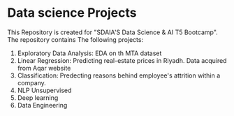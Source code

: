 # Data science Projects

This Repository is created for "SDAIA'S Data Science & AI T5 Bootcamp". The repository contains The following projects:

1. Exploratory Data Analysis: EDA on th MTA dataset 
2. Linear Regression: Predicting real-estate prices in Riyadh. Data acquired from Aqar website
3. Classification: Predecting reasons behind employee's attrition within a company.
4. NLP Unsupervised 
5. Deep learning
6. Data Engineering
